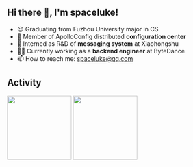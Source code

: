 ## Hi there 👋, I'm spaceluke!

- 😉 Graduating from Fuzhou University major in CS
- 🍟 Member of ApolloConfig distributed **configuration center**
- 🌱 Interned as R&D of **messaging system** at Xiaohongshu
- 👨‍💻 Currently working as a **backend engineer** at ByteDance
- 📫 How to reach me: spaceluke@qq.com





## Activity
<div>
	<img height="150px" src="https://github-readme-stats.vercel.app/api?username=spaceluke&show_icons=true&bg_color=00000000&hide_title=true&show_icons=true&line_height=21" />
	<img height="150px" src="https://github-readme-stats.vercel.app/api/top-langs/?username=spaceluke&layout=compact&hide_title=true&show_icons=trueline_height=21" />
	

</div>

<!--
**BlackBear2003/BlackBear2003** is a ✨ _special_ ✨ repository because its `README.md` (this file) appears on your GitHub profile.
<img height="200px" src="https://github.com/BlackBear2003/BlackBear2003/assets/94302726/e2e047e8-6796-467e-b689-05eca70739c6" />
Here are some ideas to get you started:

- 🔭 I’m currently working on ...
- 🌱 I’m currently learning ...
- 👯 I’m looking to collaborate on ...
- 🤔 I’m looking for help with ...
- 💬 Ask me about ...
- 📫 How to reach me: ...
- 😄 Pronouns: ...
- ⚡ Fun fact: ...
-->
